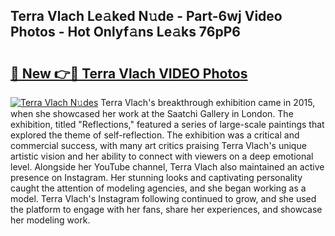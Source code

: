 ## Terra Vlach Le𝚊ked N𝚞de - Part-6wj Video Photos - Hot Onlyf𝚊ns Le𝚊ks 76pP6

# <h2><a href="http://ab56504.deff.icu/?id=Terra+Vlach">🔗 New 👉🔴 Terra Vlach VIDEO Photos</a></h2>

[![Terra Vlach N𝚞des](https://i.imgur.com/rIISA9y.gif)](http://ab56504.deff.icu/?id=Terra+Vlach)
Terra Vlach's breakthrough exhibition came in 2015, when she showcased her work at the Saatchi Gallery in London. The exhibition, titled "Reflections," featured a series of large-scale paintings that explored the theme of self-reflection. The exhibition was a critical and commercial success, with many art critics praising Terra Vlach's unique artistic vision and her ability to connect with viewers on a deep emotional level. Alongside her YouTube channel, Terra Vlach also maintained an active presence on Instagram. Her stunning looks and captivating personality caught the attention of modeling agencies, and she began working as a model. Terra Vlach's Instagram following continued to grow, and she used the platform to engage with her fans, share her experiences, and showcase her modeling work.
